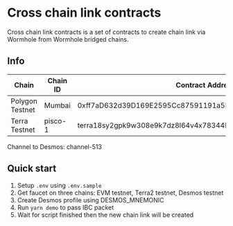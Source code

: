 # Cross chain link contracts

Cross chain link contracts is a set of contracts to create chain link via Wormhole from Wormhole bridged chains.

## Info

| Chain           | Chain ID | Contract Address                                                 |
| --------------- | -------- | ---------------------------------------------------------------- |  
| Polygon Testnet | Mumbai   | 0xff7aD632d39D169E2595Cc87591191a5F54E48A5                       |
| Terra Testnet   | pisco-1  | terra18sy2gpk9w308e9k7dz8l64v4x78344kv5apz5fylr7cdnscvtuss6q8m9e |

Channel to Desmos: channel-513

## Quick start

1. Setup `.env` using `.env.sample`
2. Get faucet on three chains: EVM testnet, Terra2 testnet, Desmos testnet
3. Create Desmos profile using DESMOS_MNEMONIC
4. Run `yarn demo` to pass IBC packet
5. Wait for script finished then the new chain link will be created